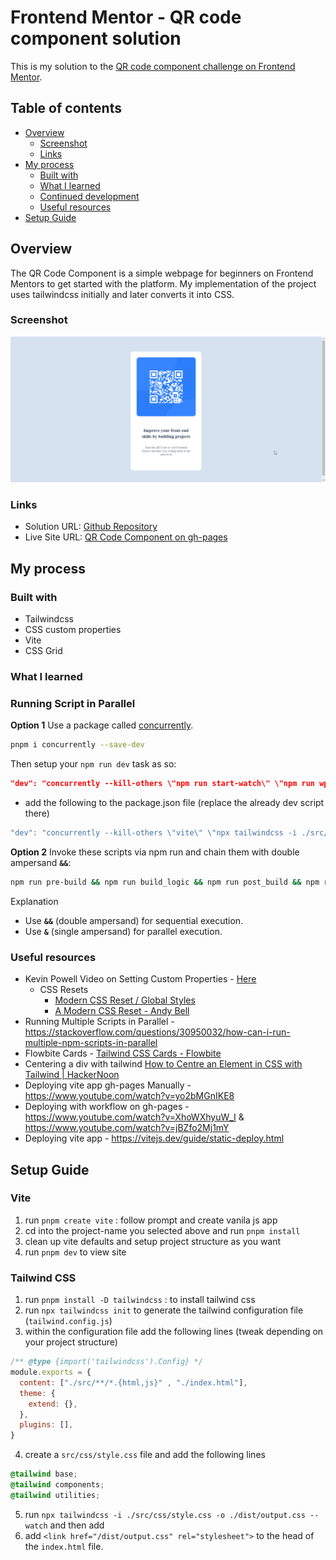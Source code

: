 
# Frontend Mentor - QR code component solution

This is my solution to the [QR code component challenge on Frontend Mentor](https://www.frontendmentor.io/challenges/qr-code-component-iux_sIO_H). 

## Table of contents

- [Overview](#overview)
  - [Screenshot](#screenshot)
  - [Links](#links)
- [My process](#my-process)
  - [Built with](#built-with)
  - [What I learned](#what-i-learned)
  - [Continued development](#continued-development)
  - [Useful resources](#useful-resources)
- [Setup Guide](#setup-guide)

## Overview
The QR Code Component is a simple webpage for beginners on Frontend Mentors to get started with the platform. My implementation of the project uses tailwindcss initially and later converts it into CSS. 
### Screenshot

![](./src/images/screenshots/desktop%20layout.png)

### Links

- Solution URL: [Github Repository](https://github.com/m6code/qr-code-component)
- Live Site URL: [QR Code Component on gh-pages](https://m6code.github.io/qr-code-component/)

## My process

### Built with

- Tailwindcss 
- CSS custom properties
- Vite
- CSS Grid

### What I learned

### Running Script in Parallel
**Option 1**
Use a package called [concurrently](http://npmjs.org/package/concurrently).
```bash
pnpm i concurrently --save-dev
```

Then setup your `npm run dev` task as so:
```json
"dev": "concurrently --kill-others \"npm run start-watch\" \"npm run wp-server\""
```

- add the following to the package.json file (replace the already dev script there)
```js
"dev": "concurrently --kill-others \"vite\" \"npx tailwindcss -i ./src/css/style.css -o ./dist/output.css --watch\""
```

**Option 2**
Invoke these scripts via npm run and chain them with double ampersand **`&&`**:
```bash
npm run pre-build && npm run build_logic && npm run post_build && npm run exit
```
Explanation
- Use **`&&`** (double ampersand) for sequential execution.
- Use **`&`** (single ampersand) for parallel execution.


### Useful resources
- Kevin Powell Video on Setting Custom Properties - [Here](https://www.youtube.com/watch?v=h3bTwCqX4ns&t=1218s)
  - CSS Resets
    - [Modern CSS Reset / Global Styles](https://www.joshwcomeau.com/css/custom-css-reset)
    - [A Modern CSS Reset - Andy Bell](https://andy-bell.co.uk/a-modern-css-reset)
- Running Multiple Scripts in Parallel - https://stackoverflow.com/questions/30950032/how-can-i-run-multiple-npm-scripts-in-parallel
- Flowbite Cards - [Tailwind CSS Cards - Flowbite](https://flowbite.com/docs/components/card/#horizontal-card)
- Centering a div with tailwind [How to Centre an Element in CSS with Tailwind | HackerNoon](https://hackernoon.com/how-to-centre-an-element-in-css-with-tailwind)
- Deploying vite app gh-pages Manually - https://www.youtube.com/watch?v=yo2bMGnIKE8
- Deploying with workflow on gh-pages - https://www.youtube.com/watch?v=XhoWXhyuW_I   & https://www.youtube.com/watch?v=jBZfo2Mj1mY
- Deploying vite app - https://vitejs.dev/guide/static-deploy.html

## Setup Guide
### Vite
1. run `pnpm create vite` : follow prompt and create vanila js app
2. cd into the project-name you selected above and run `pnpm install`
3. clean up vite defaults and setup project structure as you want
4. run `pnpm dev` to view site
### Tailwind CSS
1. run `pnpm install -D tailwindcss` : to install tailwind css
2. run `npx tailwindcss init` to generate the tailwind configuration file (`tailwind.config.js`)
3. within the configuration file add the following lines (tweak depending on your project structure)
```js
/** @type {import('tailwindcss').Config} */
module.exports = {
  content: ["./src/**/*.{html,js}" , "./index.html"],
  theme: {
    extend: {},
  },
  plugins: [],
}
```
4. create a `src/css/style.css` file and add the following lines
```css
@tailwind base; 
@tailwind components; 
@tailwind utilities;
```
5. run `npx tailwindcss -i ./src/css/style.css -o ./dist/output.css --watch` and then add
6. add `<link href="/dist/output.css" rel="stylesheet">` to the head of the `index.html` file.